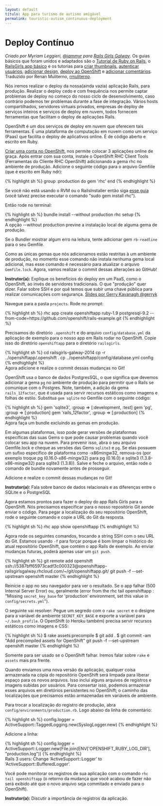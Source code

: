 ```yaml
---
layout: default
título: App para turismo de autismo amigável
permalink: touristic-autism_continuous-deployment
---
```


# Deploy Contínuo

*Criado por Myriam Leggieri, [@iammyr](https://twitter.com/iammyr)*
*para [Rails Girls Galway](https://github.com/RailsGirlsGalway)*.
Os guias básicos que foram unidos e adaptados são o [Tutorial de Ruby on Rails](http://www.railstutorial.org/book), o [RailsGirls app básico](http://guides.railsgirls.com/app/) e os tutorias para [criar thumbnails](http://guides.railsgirls.com/thumbnails), [autenticar usuários](http://guides.railsgirls.com/devise/), [adicionar design](http://guides.railsgirls.com/design), [deploy ao OpenShift](http://guides.railsgirls.com/openshift/) e [adicionar comentários](http://guides.railsgirls.com/commenting).
Traduzido por Renan Muliterno, [rmuliterno](https://github.com/rmuliterno).



Nós iremos realizar o deploy da nossa(ainda vazia) aplicação Rails, para produção. Realizar o deploy cedo e com frequência nos permite captar problemas de deploy no começo do nosso ciclo de desenvolvimento, caso contrário podemos ter problemas durante a fase de integração.
Vários hosts compartilhados, servidores virtuais privados, empresas de deploy de serviços inteiros e serviços de deploy em nuvem, todos fornecem ferramentas que facilitam o deploy de aplicações Rails.

OpenShift é um dos serviços de deploy em nuvem que oferecem tais ferramentas. É uma plataforma de computação em nuvem como um serviço (Paas) que facilita o deploy de aplicativos online. É de código aberto e escrito em Ruby.



[Criar uma conta no OpenShift](https://openshift.redhat.com/app/account/new?web_user[promo_code]=railsgirls), nos permite colocar 3 aplicações online de graça. Após entrar com sua conta, instale o OpenShift RHC Client Tools (Ferramentas do Cliente RHC OpenShift) adicionando a gema rhc no ambiente de produção. Adicione o seguinte código para o arquivo Gemfiile (que é escrito em Ruby ndr):

<div class="os-specific">
  <div class="nix">
    {% highlight sh %}
      group :production do
        gem 'rhc'
      end
    {% endhighlight %}
  </div>
  

Se você não está usando o RVM ou o RailsInstaller então siga [esse guia](https://www.openshift.com/developers/rhc-client-tools-install)
(você talvez precise executar o comando "sudo gem install rhc").
</div>

Então rode no terminal:

<div class="os-specific">
  <div class="nix">
    {% highlight sh %}
  bundle install --without production
  rhc setup
{% endhighlight %}
  </div>
A opção --without production previne a instalação local de alguma gema de produção.

Se o Bundler mostrar algum erro na leitura, tente adicionar gem `rb-readline` para o seu Gemfile.

Como as únicas gemas que nós adicionamos estão restritas à um ambiente de produção, no momento esse comando não instala nenhuma gema local adicional, mas esse comando é necessário para atualizar o arquivo `Gemfile.lock`. Agora, vamos realizar o commit dessas alterações ao GitHub!
</div>

**Instrutor(a):** Explique os benefícios do deploy em um PaaS, como o OpenShift, ao invés de servidores tradicionais. O que "produção" quer dizer. Falar sobre SSH e por quê temos que subir uma chave pública para realizar comunicações com segurança.
[Slides por Gerry Kavanagh @gerryk]()

Navegue para a pasta `projects`. Rode no prompt:

<div class="os-specific">
  <div class="nix">
    {% highlight sh %}
rhc app create openshiftapp ruby-1.9 postgresql-9.2 --from-code=https://github.com/openshift/rails-example.git
{% endhighlight %}
  </div>
</div>

Precisamos do diretório `.openshift` e do arquivo `config/database.yml` da aplicação de exemplo para o nosso app em Rails rodar no OpenShift.
Copie isso do diretório `openshiftapp` para o diretório `railsgirls`.

<div class="os-specific">
  <div class="nix">
    {% highlight sh %}
cd railsgirls-galway-2014 
cp -r ../openshiftapp/.openshift .
cp ../openshiftapp/config/database.yml config
{% endhighlight %}
  </div>
Agora adicione e realize o commit dessas mudanças no Git!
</div>

OpenShift usa o banco de dados PostgresSQL, o que significa que devemos adicionar a gema `pg` no ambiente de produção para permitir que o Rails se comunique com o Postgres. Note, também, a adição da gema `rails_12factor`, que é usada para servir recursos estáticos como imagens e folhas de estilo.
Substitua `gem sqlite` no Gemfile com o seguinte código:

<div class="os-specific">
  <div class="nix">
    {% highlight sh %}
gem 'sqlite3', :group => [:development, :test]
gem 'pg', :group => [:production]
gem 'rails_12factor', :group => [:production]
{% endhighlight %}
  </div>
Agora faça um bundle excluíndo as gemas em produção.

Em algumas plataformas, isso pode gerar versões de plataformas específicas das suas Gems o que pode causar problemas quando você colocar seu app na nuvem. Para prevenir isso, abra o seu arquivo Gemfile.lock e cheque as versões das Gems `sqlite3` e `pg`. Se elas possuem um sufixo específico de plataforma como -x86mingw32, remova-os (por exemplo troque pg (0.16.0-x86-mingw32) para pg (0.16.0) e sqlite3 (1.3.8-x86-mingw32) para sqlite3 (1.3.8)).
Salve e feche o arquivo, então rode o comando de bundle novamente antes de prosseguir.

Adicione e realize o commit dessas mudanças no Git!
</div>

**Instrutor(a):** Fala sobre banco de dados relacionais e as diferenças entre o SQLite e o PostgreSQL


Agora estamos prontos para fazer o deploy do app Rails Girls para o OpenShift. Nós precisamos especificar para o nosso repositório Git aonde enviar o código. Para pegar a localização do seu repositório OpenShift, rode o seguinte comando e copie a URL do Git da resposta.

<div class="os-specific">
  <div class="nix">
    {% highlight sh %}
       rhc app show openshiftapp
{% endhighlight %}
  </div>
</div>

Agora rode os seguintes comandos, trocando a string SSH com o seu URL do Git. Estamos usando `-f` para forçar porque é bom limpar o histórico do atual repositório OpenShift, que contém o app Rails de exemplo. Ao enviar mudanças futuras, poderá apenas usar um `git push`.

<div class="os-specific">
  <div class="nix">
    {% highlight sh %}
git remote add openshift ssh://5387bff65973cadf3c000323@openshiftapp-railsgirlsgalway.rhcloud.com/~/git/openshiftapp.git/
git push -f --set-upstream openshift master
{% endhighlight %}
  </div>

Reinicie o app no seu navegador para ver o resultado.
Se o app falhar (500 Internal Server Error) ou, geralmente (error from the rhc tail openshiftapp : "Missing `secret_key_base` for 'production' environment, set this value in `config/secrets.yml`").

O seguinte vai resolver:
Pegue um segredo com o `rake secret` e o designe para a variável de ambiente `SECRET_KEY_BASE` e exporte a variável para `~/.bash_profile`.
O OpenShift (o Heroku também) precisa servir recursos estáticos como imagens e CSS:
</div>
<div class="os-specific">
  <div class="nix">
    {% highlight sh %}
$ rake assets:precompile
$ git add .
$ git commit -am "Add precompiled assets for OpenShift"
git push -f --set-upstream openshift master
{% endhighlight %}
  </div>

Somente para ser usado se o OpenShift falhar. Iremos falar sobre `rake` e `assets` mais pra frente.
</div>
Quando enviamos uma nova versão da aplicação, qualquer coisa armazenada na cópia do repositório OpenShift será limpada para liberar espaço para os novos arquivos. Isso inclui alguns arquivos de registros e imagens subidas por usuários. Para consertar isso, podemos armazenar esses arquivos em diretórios persistentes no OpenShift; o caminho das localizações que precisamos estão armazenadas em variáveis de ambiente.

Para trocar a localização do registro de produção, abra `config/environments/production.rb`. Logo abaixo da linha de comentário:

<div class="os-specific">
  <div class="nix">
    {% highlight sh %}
config.logger = ActiveSupport::TaggedLogging.new(SyslogLogger.new)
{% endhighlight %}
  </div>
</div>

Adicione a linha:

<div class="os-specific">
  <div class="nix">
    {% highlight sh %}
config.logger = ActiveSupport::Logger.new(File.join(ENV['OPENSHIFT_RUBY_LOG_DIR'], "production.log"))
{% endhighlight %}
  </div>
Rails 3 users: Change ‘ActiveSupport::Logger’ to ‘ActiveSupport::BufferedLogger’.
</div>

Você pode monitorar os registros de sua aplicação com o comando `rhc tail openshiftapp` (o retorno da mudança que você acabou de fazer não será exibido até que o novo arquivo seja commitado e enviado para o OpenShift).

**Instrutor(a):** Discutir a importância de registros da aplicação.
